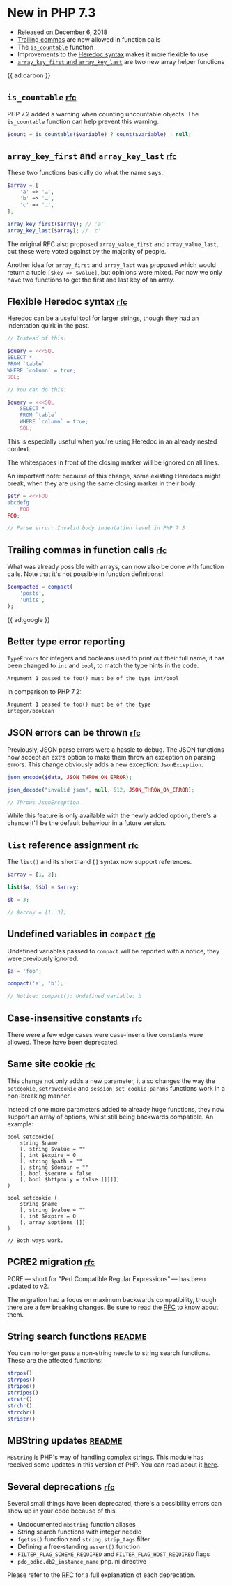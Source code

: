 # New in PHP 7.3

- Released on December 6, 2018
- [Trailing commas](#trailing-commas-in-function-calls-rfc) are now allowed in function calls
- The [`is_countable`](#is_countable-rfc) function
- Improvements to the [Heredoc syntax](#flexible-heredoc-syntax-rfc) makes it more flexible to use
- [`array_key_first` and `array_key_last`](#array_key_first-and-array_key_last-rfc) are two new array helper functions


{{ ad:carbon }}


## `is_countable` <small>[rfc](*https://wiki.php.net/rfc/is-countable)</small>

PHP 7.2 added a warning when counting uncountable objects. 
The `is_countable` function can help prevent this warning.

```php
$count = is_countable($variable) ? count($variable) : null;
```

## `array_key_first` and `array_key_last` <small>[rfc](*https://wiki.php.net/rfc/array_key_first_last)</small>

These two functions basically do what the name says.

```php
$array = [
    'a' => '…',
    'b' => '…',
    'c' => '…',
];

array_key_first($array); // 'a'
array_key_last($array); // 'c'
```

The original RFC also proposed `array_value_first` and `array_value_last`, 
but these were voted against by the majority of people. 

Another idea for `array_first` and `array_last` was proposed which would return a tuple `[$key => $value]`,
but opinions were mixed. 
For now we only have two functions to get the first and last key of an array. 

## Flexible Heredoc syntax <small>[rfc](*https://wiki.php.net/rfc/flexible_heredoc_nowdoc_syntaxes)</small>

Heredoc can be a useful tool for larger strings, though they had an indentation quirk in the past.

```php
// Instead of this:

$query = <<<SQL
SELECT * 
FROM `table`
WHERE `column` = true;
SQL;

// You can do this:

$query = <<<SQL
    SELECT * 
    FROM `table`
    WHERE `column` = true;
    SQL;
```

This is especially useful when you're using Heredoc in an already nested context.

The whitespaces in front of the closing marker will be ignored on all lines.

An important note: because of this change, some existing Heredocs might break, 
when they are using the same closing marker in their body.

```php
$str = <<<FOO
abcdefg
    FOO
FOO;

// Parse error: Invalid body indentation level in PHP 7.3
``` 

## Trailing commas in function calls <small>[rfc](*https://wiki.php.net/rfc/trailing-comma-function-calls)</small>

What was already possible with arrays, can now also be done with function calls. 
Note that it's not possible in function definitions!

```php
$compacted = compact(
    'posts',
    'units',
);
```

{{ ad:google }}

## Better type error reporting

`TypeErrors` for integers and booleans used to print out their full name, 
it has been changed to `int` and `bool`, to match the type hints in the code.

```txt
Argument 1 passed to foo() must be of the type int/bool
```

In comparison to PHP 7.2:

```txt
Argument 1 passed to foo() must be of the type 
integer/boolean
```

## JSON errors can be thrown <small>[rfc](*https://wiki.php.net/rfc/json_throw_on_error)</small>

Previously, JSON parse errors were a hassle to debug. 
The JSON functions now accept an extra option to make them throw an exception on parsing errors.
This change obviously adds a new exception: `JsonException`.

```php
json_encode($data, JSON_THROW_ON_ERROR);

json_decode("invalid json", null, 512, JSON_THROW_ON_ERROR);

// Throws JsonException
```

While this feature is only available with the newly added option, 
there's a chance it'll be the default behaviour in a future version.

## `list` reference assignment <small>[rfc](*https://wiki.php.net/rfc/list_reference_assignment)</small>

The `list()` and its shorthand `[]` syntax now support references.

```php
$array = [1, 2];

list($a, &$b) = $array;

$b = 3;

// $array = [1, 3];
```

## Undefined variables in `compact` <small>[rfc](*https://wiki.php.net/rfc/compact)</small>

Undefined variables passed to `compact` will be reported with a notice, they were previously ignored.

```php
$a = 'foo';

compact('a', 'b'); 

// Notice: compact(): Undefined variable: b
```

## Case-insensitive constants <small>[rfc](*https://wiki.php.net/rfc/case_insensitive_constant_deprecation)</small>

There were a few edge cases were case-insensitive constants were allowed. 
These have been deprecated.

## Same site cookie <small>[rfc](*https://wiki.php.net/rfc/same-site-cookie)</small>

This change not only adds a new parameter, 
it also changes the way the `setcookie`, `setrawcookie` and `session_set_cookie_params` functions work in a non-breaking manner.

Instead of one more parameters added to already huge functions, they now support an array of options, whilst still being backwards compatible.
An example:

```
bool setcookie(
    string $name 
    [, string $value = "" 
    [, int $expire = 0 
    [, string $path = "" 
    [, string $domain = "" 
    [, bool $secure = false 
    [, bool $httponly = false ]]]]]] 
)

bool setcookie ( 
    string $name 
    [, string $value = "" 
    [, int $expire = 0 
    [, array $options ]]] 
)

// Both ways work.
```

## PCRE2 migration <small>[rfc](*https://wiki.php.net/rfc/pcre2-migration)</small>

PCRE —&thinsp;short for "Perl Compatible Regular Expressions"&thinsp;— has been updated to v2.

The migration had a focus on maximum backwards compatibility, though there are a few breaking changes.
Be sure to read the [RFC](*https://wiki.php.net/rfc/pcre2-migration) to know about them.

## String search functions <small>[README](*https://github.com/php/php-src/blob/43329e85e682bed4919bb37c15acb8fb3e63175f/UPGRADING#L327-L339)</small>

You can no longer pass a non-string needle to string search functions. 
These are the affected functions:

```php
strpos()
strrpos()
stripos()
strripos()
strstr()
strchr()
strrchr()
stristr()
```

## MBString updates <small>[README](*https://github.com/php/php-src/blob/php-7.3.0RC6/UPGRADING#L186-L232)</small>

`MBString` is PHP's way of [handling complex strings](*http://php.net/manual/en/intro.mbstring.php). 
This module has received some updates in this version of PHP.
You can read about it [here](*https://github.com/php/php-src/blob/php-7.3.0RC6/UPGRADING#L186-L232).

## Several deprecations <small>[rfc](*https://wiki.php.net/rfc/deprecations_php_7_3)</small>

Several small things have been deprecated, there's a possibility errors can show up in your code because of this.

- Undocumented `mbstring` function aliases
- String search functions with integer needle
- `fgetss()` function and `string.strip_tags` filter
- Defining a free-standing `assert()` function
- `FILTER_FLAG_SCHEME_REQUIRED` and `FILTER_FLAG_HOST_REQUIRED` flags
- `pdo_odbc.db2_instance_name` php.ini directive

Please refer to the [RFC](*https://wiki.php.net/rfc/deprecations_php_7_3) for a full explanation of each deprecation.
